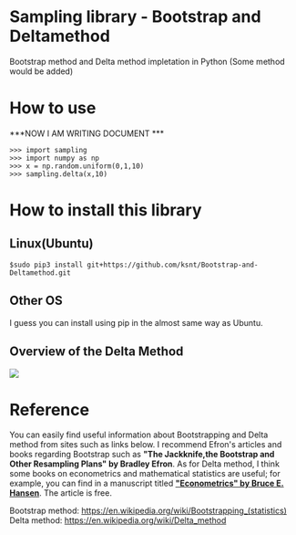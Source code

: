 # Sampling library - Bootstrap and Deltamethod
Bootstrap method and Delta method impletation in Python (Some method would be added)

# How to use

***NOW I AM WRITING DOCUMENT ***
```
>>> import sampling
>>> import numpy as np
>>> x = np.random.uniform(0,1,10)
>>> sampling.delta(x,10)
```

# How to install this library

## Linux(Ubuntu)
```
$sudo pip3 install git+https://github.com/ksnt/Bootstrap-and-Deltamethod.git
```

## Other OS
I guess you can install using pip in the almost same way as Ubuntu.


## Overview of the Delta Method

<img src="https://cloud.githubusercontent.com/assets/530390/26770504/716148a6-49f2-11e7-80be-5f28a5db4582.gif" />

# Reference
You can easily find useful information about Bootstrapping and Delta method from sites such as links below. I recommend Efron's articles and books regarding Bootstrap such as **"The Jackknife,the Bootstrap and Other Resampling Plans" by Bradley Efron**. As for Delta method, I think some books on econometrics and mathematical statistics are useful; for example, you can find in a manuscript titled **["Econometrics" by Bruce E. Hansen](http://www.ssc.wisc.edu/~bhansen/econometrics/)**. The article is free.

Bootstrap method: https://en.wikipedia.org/wiki/Bootstrapping_(statistics) <br>
Delta method: https://en.wikipedia.org/wiki/Delta_method
